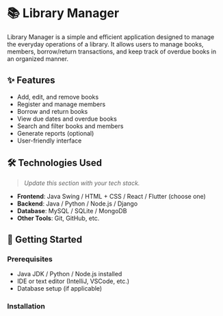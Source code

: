 # 📚 Library Manager

Library Manager is a simple and efficient application designed to manage the everyday operations of a library. It allows users to manage books, members, borrow/return transactions, and keep track of overdue books in an organized manner.

## ✨ Features

- Add, edit, and remove books
- Register and manage members
- Borrow and return books
- View due dates and overdue books
- Search and filter books and members
- Generate reports (optional)
- User-friendly interface

## 🛠️ Technologies Used

> _Update this section with your tech stack._

- **Frontend**: Java Swing / HTML + CSS / React / Flutter (choose one)
- **Backend**: Java / Python / Node.js / Django
- **Database**: MySQL / SQLite / MongoDB
- **Other Tools**: Git, GitHub, etc.

## 🚀 Getting Started

### Prerequisites

- Java JDK / Python / Node.js installed
- IDE or text editor (IntelliJ, VSCode, etc.)
- Database setup (if applicable)

### Installation

```bash


